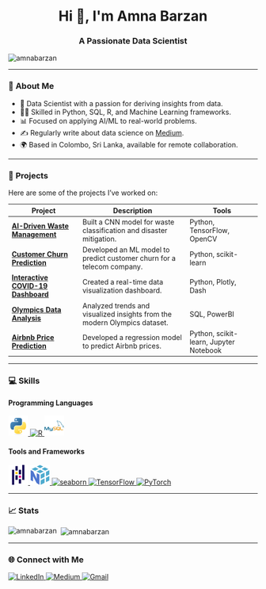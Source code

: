 <h1 align="center">Hi 👋, I'm Amna Barzan</h1>
<h3 align="center">A Passionate Data Scientist</h3>

<p align="left"> 
  <img src="https://komarev.com/ghpvc/?username=amnabarzan&label=Profile%20views&color=0e75b6&style=flat" alt="amnabarzan" /> 
</p>

---

### 🌟 **About Me**
- 🧠 Data Scientist with a passion for deriving insights from data.
- 👩‍💻 Skilled in Python, SQL, R, and Machine Learning frameworks.
- 📊 Focused on applying AI/ML to real-world problems.
- ✍️ Regularly write about data science on [Medium](https://medium.com/@amnabarzan).
- 🌍 Based in Colombo, Sri Lanka, available for remote collaboration.

---

### 🚀 **Projects**
Here are some of the projects I’ve worked on:

| Project | Description | Tools |
|---------|-------------|-------|
| **[AI-Driven Waste Management](#)** | Built a CNN model for waste classification and disaster mitigation. | Python, TensorFlow, OpenCV |
| **[Customer Churn Prediction](#)** | Developed an ML model to predict customer churn for a telecom company. | Python, scikit-learn |
| **[Interactive COVID-19 Dashboard](#)** | Created a real-time data visualization dashboard. | Python, Plotly, Dash |
| **[Olympics Data Analysis](#)** | Analyzed trends and visualized insights from the modern Olympics dataset. | SQL, PowerBI |
| **[Airbnb Price Prediction](https://github.com/AmnaBarzan/ML-projects/blob/master/airbnb%20price%20prediction.ipynb)** | Developed a regression model to predict Airbnb prices. | Python, scikit-learn, Jupyter Notebook |

---

### 💻 **Skills**

#### Programming Languages
<p align="left">
  <a href="https://www.python.org/" target="_blank" rel="noreferrer"> 
    <img src="https://raw.githubusercontent.com/devicons/devicon/master/icons/python/python-original.svg" alt="Python" width="40" height="40"/> 
  </a>
  <a href="https://www.r-project.org/" target="_blank" rel="noreferrer"> 
    <img src="https://www.vectorlogo.zone/logos/r-project/r-project-icon.svg" alt="R" width="40" height="40"/> 
  </a>
  <a href="https://www.mysql.com/" target="_blank" rel="noreferrer"> 
    <img src="https://raw.githubusercontent.com/devicons/devicon/master/icons/mysql/mysql-original-wordmark.svg" alt="SQL" width="40" height="40"/> 
  </a>
</p>

#### Tools and Frameworks
<p align="left">
  <a href="https://pandas.pydata.org/" target="_blank" rel="noreferrer"> 
    <img src="https://raw.githubusercontent.com/devicons/devicon/master/icons/pandas/pandas-original.svg" alt="pandas" width="40" height="40"/> 
  </a>
  <a href="https://numpy.org/" target="_blank" rel="noreferrer"> 
    <img src="https://raw.githubusercontent.com/devicons/devicon/master/icons/numpy/numpy-original.svg" alt="numpy" width="40" height="40"/> 
  </a>
  <a href="https://seaborn.pydata.org/" target="_blank" rel="noreferrer"> 
    <img src="https://seaborn.pydata.org/_images/logo-mark-lightbg.svg" alt="seaborn" width="40" height="40"/> 
  </a>
  <a href="https://www.tensorflow.org/" target="_blank" rel="noreferrer"> 
    <img src="https://www.vectorlogo.zone/logos/tensorflow/tensorflow-icon.svg" alt="TensorFlow" width="40" height="40"/> 
  </a>
  <a href="https://pytorch.org/" target="_blank" rel="noreferrer"> 
    <img src="https://www.vectorlogo.zone/logos/pytorch/pytorch-icon.svg" alt="PyTorch" width="40" height="40"/> 
  </a>
</p>

---

### 📈 **Stats**

<p>
  <img align="left" src="https://github-readme-stats.vercel.app/api/top-langs?username=amnabarzan&show_icons=true&locale=en&layout=compact" alt="amnabarzan" />
</p>

<p>&nbsp;
  <img align="center" src="https://github-readme-stats.vercel.app/api?username=amnabarzan&show_icons=true&locale=en" alt="amnabarzan" />
</p>

---

### 🌐 **Connect with Me**
<p align="left">
  <a href="https://www.linkedin.com/in/amna-b-61913817b/" target="_blank">
    <img src="https://www.vectorlogo.zone/logos/linkedin/linkedin-icon.svg" alt="LinkedIn" width="40" height="40"/> 
  </a>
  <a href="https://medium.com/@amnabarzan" target="_blank">
    <img src="https://cdn.jsdelivr.net/npm/simple-icons@3.1.0/icons/medium.svg" alt="Medium" width="40" height="40"/> 
  </a>
  <a href="mailto:amnabarzan@gmail.com" target="_blank">
    <img src="https://www.vectorlogo.zone/logos/gmail/gmail-icon.svg" alt="Gmail" width="40" height="40"/>
  </a>
</p>
